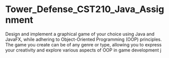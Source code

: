 # Tower_Defense_CST210_Java_Assignment
Design and implement a graphical game of your choice using Java and JavaFX, while adhering to Object-Oriented Programming (OOP) principles. The game you create can be of any genre or type, allowing you to express your creativity and explore various aspects of OOP in game development
j
